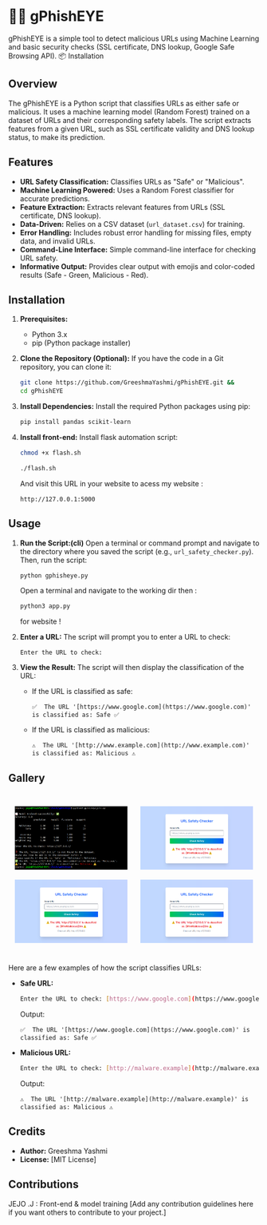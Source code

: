 # 🕵️‍♂️ gPhishEYE

gPhishEYE is a simple tool to detect malicious URLs using Machine Learning and basic security checks (SSL certificate, DNS lookup, Google Safe Browsing API).
📦 Installation

## Overview

The gPhishEYE is a Python script that classifies URLs as either safe or malicious. It uses a machine learning model (Random Forest) trained on a dataset of URLs and their corresponding safety labels.  The script extracts features from a given URL, such as SSL certificate validity and DNS lookup status, to make its prediction.

## Features

* **URL Safety Classification:** Classifies URLs as "Safe" or "Malicious".
* **Machine Learning Powered:** Uses a Random Forest classifier for accurate predictions.
* **Feature Extraction:** Extracts relevant features from URLs (SSL certificate, DNS lookup).
* **Data-Driven:** Relies on a CSV dataset (`url_dataset.csv`) for training.
* **Error Handling:** Includes robust error handling for missing files, empty data, and invalid URLs.
* **Command-Line Interface:** Simple command-line interface for checking URL safety.
* **Informative Output:** Provides clear output with emojis and color-coded results (Safe - Green, Malicious - Red).

## Installation

1.  **Prerequisites:**
    * Python 3.x
    * pip (Python package installer)

2.  **Clone the Repository (Optional):**
    If you have the code in a Git repository, you can clone it:
    ```bash
    git clone https://github.com/GreeshmaYashmi/gPhishEYE.git &&
    cd gPhishEYE
    ```

3.  **Install Dependencies:**
    Install the required Python packages using pip:
    ```bash
    pip install pandas scikit-learn
    ```

4. **Install front-end:**
   Install flask automation script:
   ```bash
   chmod +x flash.sh
   ```
   ```bash
   ./flash.sh
   ```
   And visit this URL in your website to acess my website :
   ```http
   http://127.0.0.1:5000
   ```
## Usage

1.  **Run the Script:(cli)**
    Open a terminal or command prompt and navigate to the directory where you saved the script (e.g., `url_safety_checker.py`).  Then, run the script:
    ```bash
    python gphisheye.py
    ```
    Open a terminal and navigate to the working dir then :
    ```bash
    python3 app.py
    ```
    for website !

3.  **Enter a URL:**
    The script will prompt you to enter a URL to check:
    ```
    Enter the URL to check:
    ```

4.  **View the Result:**
    The script will then display the classification of the URL:
    * If the URL is classified as safe:
        ```
        ✅  The URL '[https://www.google.com](https://www.google.com)' is classified as: Safe ✅
        ```
    * If the URL is classified as malicious:
        ```
        ⚠️  The URL '[http://www.example.com](http://www.example.com)' is classified as: Malicious ⚠️
        ```

## Gallery

<br>

<div style="display: flex; flex-wrap: wrap; justify-content: space-around;">
    <img src="https://github.com/GreeshmaYashmi/gPhishEYE/blob/main/images/Screenshot%20From%202025-04-27%2016-46-02.png" alt="Screenshot 1" style="margin: 10px; max-width: 45%; height: auto;">
    <img src="https://github.com/GreeshmaYashmi/gPhishEYE/blob/main/images/Screenshot%20From%202025-04-27%2017-04-53.png" alt="Screenshot 2" style="margin: 10px; max-width: 45%; height: auto;">
    <img src="https://github.com/GreeshmaYashmi/gPhishEYE/blob/main/images/Screenshot%20From%202025-04-27%2017-04-53.png" alt="Screenshot 3" style="margin: 10px; max-width: 45%; height: auto;">
    <img src="https://github.com/GreeshmaYashmi/gPhishEYE/blob/main/images/Screenshot%20From%202025-04-27%2017-04-53.png" alt="Screenshot 4" style="margin: 10px; max-width: 45%; height: auto;">
</div>

<br>


Here are a few examples of how the script classifies URLs:

* **Safe URL:**
    ```bash
    Enter the URL to check: [https://www.google.com](https://www.google.com)
    ```
    Output:
    ```
    ✅  The URL '[https://www.google.com](https://www.google.com)' is classified as: Safe ✅
    ```

* **Malicious URL:**
    ```bash
    Enter the URL to check: [http://malware.example](http://malware.example)
    ```
    Output:
    ```
    ⚠️  The URL '[http://malware.example](http://malware.example)' is classified as: Malicious ⚠️
    ```

## Credits

* **Author:** Greeshma Yashmi
* **License:** [MIT License]

## Contributions

JEJO .J : Front-end & model training 
[Add any contribution guidelines here if you want others to contribute to your project.]
